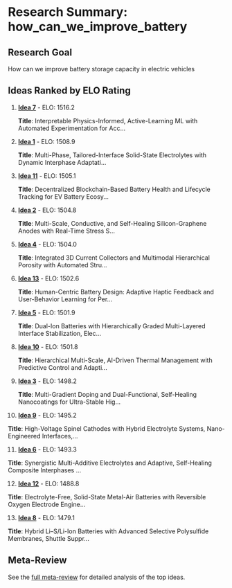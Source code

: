 # Research Summary: how_can_we_improve_battery

## Research Goal

How can we improve battery storage capacity in electric vehicles

## Ideas Ranked by ELO Rating

1. **[Idea 7](idea_7_final.md)** - ELO: 1516.2

   **Title**: Interpretable Physics-Informed, Active-Learning ML with Automated Experimentation for Acc...

2. **[Idea 1](idea_1_final.md)** - ELO: 1508.9

   **Title**: Multi-Phase, Tailored-Interface Solid-State Electrolytes with Dynamic Interphase Adaptati...

3. **[Idea 11](idea_11_final.md)** - ELO: 1505.1

   **Title**: Decentralized Blockchain-Based Battery Health and Lifecycle Tracking for EV Battery Ecosy...

4. **[Idea 2](idea_2_final.md)** - ELO: 1504.8

   **Title**: Multi-Scale, Conductive, and Self-Healing Silicon-Graphene Anodes with Real-Time Stress S...

5. **[Idea 4](idea_4_final.md)** - ELO: 1504.0

   **Title**: Integrated 3D Current Collectors and Multimodal Hierarchical Porosity with Automated Stru...

6. **[Idea 13](idea_13_final.md)** - ELO: 1502.6

   **Title**: Human-Centric Battery Design: Adaptive Haptic Feedback and User-Behavior Learning for Per...

7. **[Idea 5](idea_5_final.md)** - ELO: 1501.9

   **Title**: Dual-Ion Batteries with Hierarchically Graded Multi-Layered Interface Stabilization, Elec...

8. **[Idea 10](idea_10_final.md)** - ELO: 1501.8

   **Title**: Hierarchical Multi-Scale, AI-Driven Thermal Management with Predictive Control and Adapti...

9. **[Idea 3](idea_3_final.md)** - ELO: 1498.2

   **Title**: Multi-Gradient Doping and Dual-Functional, Self-Healing Nanocoatings for Ultra-Stable Hig...

10. **[Idea 9](idea_9_final.md)** - ELO: 1495.2

   **Title**: High-Voltage Spinel Cathodes with Hybrid Electrolyte Systems, Nano-Engineered Interfaces,...

11. **[Idea 6](idea_6_final.md)** - ELO: 1493.3

   **Title**: Synergistic Multi-Additive Electrolytes and Adaptive, Self-Healing Composite Interphases ...

12. **[Idea 12](idea_12_final.md)** - ELO: 1488.8

   **Title**: Electrolyte-Free, Solid-State Metal-Air Batteries with Reversible Oxygen Electrode Engine...

13. **[Idea 8](idea_8_final.md)** - ELO: 1479.1

   **Title**: Hybrid Li–S/Li-Ion Batteries with Advanced Selective Polysulfide Membranes, Shuttle Suppr...


## Meta-Review

See the [full meta-review](meta_review.md) for detailed analysis of the top ideas.
